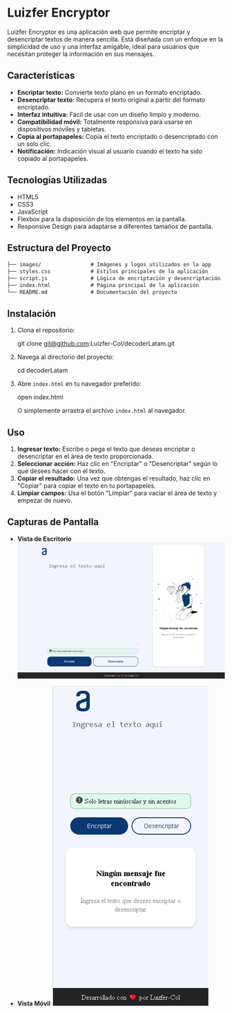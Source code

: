 # Luizfer Encryptor

Luizfer Encryptor es una aplicación web que permite encriptar y desencriptar textos de manera sencilla. Está diseñada con un enfoque en la simplicidad de uso y una interfaz amigable, ideal para usuarios que necesitan proteger la información en sus mensajes.

## Características

- **Encriptar texto:** Convierte texto plano en un formato encriptado.
- **Desencriptar texto:** Recupera el texto original a partir del formato encriptado.
- **Interfaz intuitiva:** Fácil de usar con un diseño limpio y moderno.
- **Compatibilidad móvil:** Totalmente responsiva para usarse en dispositivos móviles y tabletas.
- **Copia al portapapeles:** Copia el texto encriptado o desencriptado con un solo clic.
- **Notificación:** Indicación visual al usuario cuando el texto ha sido copiado al portapapeles.

## Tecnologías Utilizadas

- HTML5
- CSS3
- JavaScript
- Flexbox para la disposición de los elementos en la pantalla.
- Responsive Design para adaptarse a diferentes tamaños de pantalla.

## Estructura del Proyecto

    ├── images/                # Imágenes y logos utilizados en la app
    ├── styles.css             # Estilos principales de la aplicación
    ├── script.js              # Lógica de encriptación y desencriptación
    ├── index.html             # Página principal de la aplicación
    └── README.md              # Documentación del proyecto

## Instalación

1. Clona el repositorio:

    git clone git@github.com:Luizfer-Col/decoderLatam.git

2. Navega al directorio del proyecto:

    cd decoderLatam

3. Abre `index.html` en tu navegador preferido:

    open index.html

   O simplemente arrastra el archivo `index.html` al navegador.

## Uso

1. **Ingresar texto:** Escribe o pega el texto que deseas encriptar o desencriptar en el área de texto proporcionada.
2. **Seleccionar acción:** Haz clic en "Encriptar" o "Desencriptar" según lo que desees hacer con el texto.
3. **Copiar el resultado:** Una vez que obtengas el resultado, haz clic en "Copiar" para copiar el texto en tu portapapeles.
4. **Limpiar campos:** Usa el botón "Limpiar" para vaciar el área de texto y empezar de nuevo.

## Capturas de Pantalla

- **Vista de Escritorio**
![Desktop View](/images/desktop.png)

- **Vista Móvil**
![Mobile View](/images/mobile.png)

